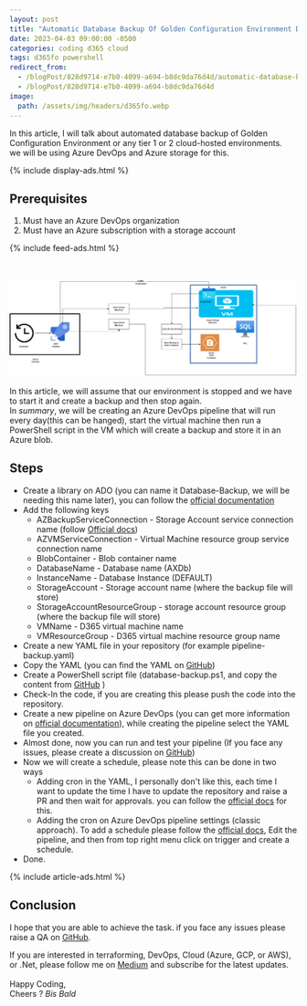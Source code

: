 ```yaml
---
layout: post
title: "Automatic Database Backup Of Golden Configuration Environment D365FO"
date: 2023-04-03 09:00:00 -0500
categories: coding d365 cloud
tags: d365fo powershell
redirect_from:
  - /blogPost/828d9714-e7b0-4099-a694-b8dc9da76d4d/automatic-database-backup-of-golden-configuration-environment-d365-fo
  - /blogPost/828d9714-e7b0-4099-a694-b8dc9da76d4d
image:
  path: /assets/img/headers/d365fo.webp
---
```


In this article, I will talk about automated database backup of Golden Configuration Environment or any tier 1 or 2 cloud-hosted environments. <br>
we will be using Azure DevOps and Azure storage for this.

{% include display-ads.html %}

## Prerequisites

1. Must have an Azure DevOps organization
2. Must have an Azure subscription with a storage account

{% include feed-ads.html %}

<br/>

![blob diagram](/assets/img/posts/azure-devops-d365-auto-backup.png "Fig 1. Block diagram")

In this article, we will assume that our environment is stopped and we have to start it and create a backup and then stop again. <br>
In _summary_, we will be creating an Azure DevOps pipeline that will run every day(this can be hanged), start the virtual machine then run a PowerShell script in the VM which will create a backup and store it in an Azure blob.
<br/>

## Steps

- Create a library on ADO (you can name it Database-Backup, we will be needing this name later), you can follow the [official documentation](https://learn.microsoft.com/en-us/azure/devops/pipelines/library/?view=azure-devops)
- Add the following keys
  - AZBackupServiceConnection - Storage Account service connection name (follow [Official docs](https://learn.microsoft.com/en-us/azure/devops/pipelines/library/service-endpoints?view=azure-devops&tabs=yaml))
  - AZVMServiceConnection - Virtual Machine resource group service connection name
  - BlobContainer - Blob container name
  - DatabaseName - Database name (AXDb)
  - InstanceName - Database Instance (DEFAULT)
  - StorageAccount - Storage account name (where the backup file will store)
  - StorageAccountResourceGroup - storage account resource group (where the backup file will store)
  - VMName - D365 virtual machine name
  - VMResourceGroup - D365 virtual machine resource group name
- Create a new YAML file in your repository (for example pipeline-backup.yaml)
- Copy the YAML (you can find the YAML on [GitHub](https://gist.github.com/manishtiwari25/fd0f7f012455f692c26878638e48764e))
- Create a PowerShell script file (database-backup.ps1, and copy the content from [GitHub](https://gist.github.com/manishtiwari25/fd0f7f012455f692c26878638e48764e) )
- Check-In the code, if you are creating this please push the code into the repository.
- Create a new pipeline on Azure DevOps (you can get more information on [official documentation](https://learn.microsoft.com/en-us/azure/devops/pipelines/create-first-pipeline?view=azure-devops&tabs=java%2Ctfs-2018-2%2Cbrowser)), while creating the pipeline select the YAML file you created.
- Almost done, now you can run and test your pipeline (If you face any issues, please create a discussion on [GitHub](https://github.com/manishtiwari25/bites-in-byte-blog/discussions/new?category=q-a))
- Now we will create a schedule, please note this can be done in two ways
  - Adding cron in the YAML, I personally don't like this, each time I want to update the time I have to update the repository and raise a PR and then wait for approvals. you can follow the [official docs](https://learn.microsoft.com/en-us/azure/devops/pipelines/process/scheduled-triggers?view=azure-devops&tabs=yaml) for this.
  - Adding the cron on Azure DevOps pipeline settings (classic approach). To add a schedule please follow the [official docs](https://learn.microsoft.com/en-us/azure/devops/pipelines/process/scheduled-triggers?view=azure-devops&tabs=classic), Edit the pipeline, and then from top right menu click on trigger and create a schedule.
- Done.

{% include article-ads.html %}

## Conclusion

I hope that you are able to achieve the task. if you face any issues please raise a QA on [GitHub](https://github.com/manishtiwari25/bites-in-byte-blog/discussions/new?category=q-a).

If you are interested in terraforming, DevOps, Cloud (Azure, GCP, or AWS), or .Net, please follow me on [Medium](https://manish-tiwari.medium.com) and subscribe for the latest updates.  
 <br/>
Happy Coding, <br/>
Cheers ? _Bis Bald_
